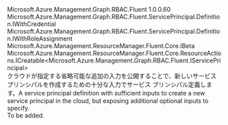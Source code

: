<Type Name="IWithCreate" FullName="Microsoft.Azure.Management.Graph.RBAC.Fluent.ServicePrincipal.Definition.IWithCreate">
  <TypeSignature Language="C#" Value="public interface IWithCreate : Microsoft.Azure.Management.Graph.RBAC.Fluent.ServicePrincipal.Definition.IWithCredential, Microsoft.Azure.Management.Graph.RBAC.Fluent.ServicePrincipal.Definition.IWithRoleAssignment, Microsoft.Azure.Management.ResourceManager.Fluent.Core.IBeta, Microsoft.Azure.Management.ResourceManager.Fluent.Core.ResourceActions.ICreatable&lt;Microsoft.Azure.Management.Graph.RBAC.Fluent.IServicePrincipal&gt;" />
  <TypeSignature Language="ILAsm" Value=".class public interface auto ansi abstract IWithCreate implements class Microsoft.Azure.Management.Graph.RBAC.Fluent.ServicePrincipal.Definition.IWithCredential, class Microsoft.Azure.Management.Graph.RBAC.Fluent.ServicePrincipal.Definition.IWithCredentialBeta, class Microsoft.Azure.Management.Graph.RBAC.Fluent.ServicePrincipal.Definition.IWithRoleAssignment, class Microsoft.Azure.Management.Graph.RBAC.Fluent.ServicePrincipal.Definition.IWithRoleAssignmentBeta, class Microsoft.Azure.Management.ResourceManager.Fluent.Core.IBeta, class Microsoft.Azure.Management.ResourceManager.Fluent.Core.ResourceActions.ICreatable`1&lt;class Microsoft.Azure.Management.Graph.RBAC.Fluent.IServicePrincipal&gt;, class Microsoft.Azure.Management.ResourceManager.Fluent.Core.ResourceActions.IIndexable" />
  <TypeSignature Language="DocId" Value="T:Microsoft.Azure.Management.Graph.RBAC.Fluent.ServicePrincipal.Definition.IWithCreate" />
  <TypeSignature Language="VB.NET" Value="Public Interface IWithCreate&#xA;Implements IBeta, ICreatable(Of IServicePrincipal), IWithCredential, IWithRoleAssignment" />
  <TypeSignature Language="F#" Value="type IWithCreate = interface&#xA;    interface ICreatable&lt;IServicePrincipal&gt;&#xA;    interface IIndexable&#xA;    interface IWithCredential&#xA;    interface IWithCredentialBeta&#xA;    interface IBeta&#xA;    interface IWithRoleAssignment&#xA;    interface IWithRoleAssignmentBeta" />
  <AssemblyInfo>
    <AssemblyName>Microsoft.Azure.Management.Graph.RBAC.Fluent</AssemblyName>
    <AssemblyVersion>1.0.0.60</AssemblyVersion>
  </AssemblyInfo>
  <Interfaces>
    <Interface>
      <InterfaceName>Microsoft.Azure.Management.Graph.RBAC.Fluent.ServicePrincipal.Definition.IWithCredential</InterfaceName>
    </Interface>
    <Interface>
      <InterfaceName>Microsoft.Azure.Management.Graph.RBAC.Fluent.ServicePrincipal.Definition.IWithRoleAssignment</InterfaceName>
    </Interface>
    <Interface>
      <InterfaceName>Microsoft.Azure.Management.ResourceManager.Fluent.Core.IBeta</InterfaceName>
    </Interface>
    <Interface>
      <InterfaceName>Microsoft.Azure.Management.ResourceManager.Fluent.Core.ResourceActions.ICreatable&lt;Microsoft.Azure.Management.Graph.RBAC.Fluent.IServicePrincipal&gt;</InterfaceName>
    </Interface>
  </Interfaces>
  <Docs>
    <summary>
            <span data-ttu-id="0fe0d-101">クラウドが指定する省略可能な追加の入力を公開することで、新しいサービス プリンシパルを作成するための十分な入力でサービス プリンシパル定義します。</span><span class="sxs-lookup"><span data-stu-id="0fe0d-101">A service principal definition with sufficient inputs to create a new service principal in the cloud, but exposing additional optional inputs to specify.</span></span>
            </summary>
    <remarks>To be added.</remarks>
  </Docs>
  <Members />
</Type>